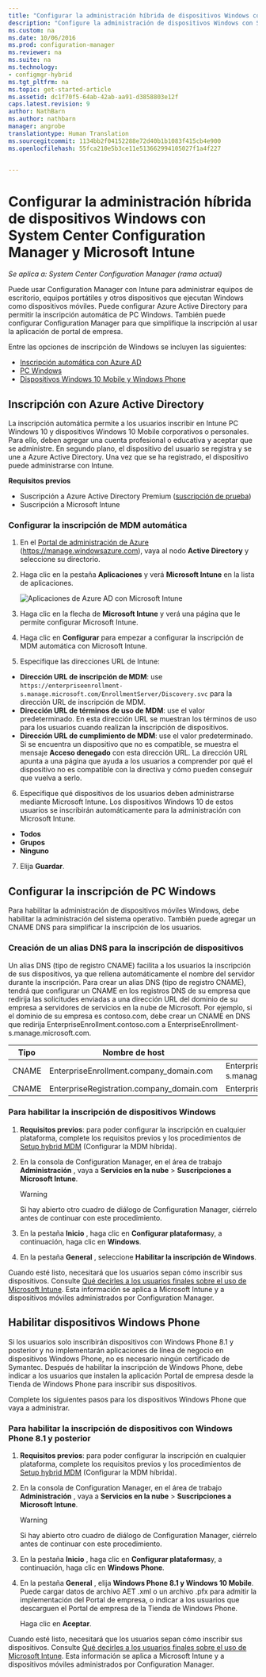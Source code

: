 ```yaml
---
title: "Configurar la administración híbrida de dispositivos Windows con System Center Configuration Manager y Microsoft Intune"
description: "Configure la administración de dispositivos Windows con System Center Configuration Manager y Microsoft Intune."
ms.custom: na
ms.date: 10/06/2016
ms.prod: configuration-manager
ms.reviewer: na
ms.suite: na
ms.technology:
- configmgr-hybrid
ms.tgt_pltfrm: na
ms.topic: get-started-article
ms.assetid: dc1f70f5-64ab-42ab-aa91-d3858803e12f
caps.latest.revision: 9
author: NathBarn
ms.author: nathbarn
manager: angrobe
translationtype: Human Translation
ms.sourcegitcommit: 1134bb2f04152288e72d40b1b1083f415cb4e900
ms.openlocfilehash: 55fca210e5b3ce11e513662994105027f1a4f227


---
```

# <a name="set-up-windows-hybrid-device-management-with-system-center-configuration-manager-and-microsoft-intune"></a>Configurar la administración híbrida de dispositivos Windows con System Center Configuration Manager y Microsoft Intune

*Se aplica a: System Center Configuration Manager (rama actual)*

Puede usar Configuration Manager con Intune para administrar equipos de escritorio, equipos portátiles y otros dispositivos que ejecutan Windows como dispositivos móviles. Puede configurar Azure Active Directory para permitir la inscripción automática de PC Windows. También puede configurar Configuration Manager para que simplifique la inscripción al usar la aplicación de portal de empresa.


Entre las opciones de inscripción de Windows se incluyen las siguientes:

- [Inscripción automática con Azure AD](#azure-active-directory-enrollment)
- [PC Windows](#set-up-windows-device-enrollment)
- [Dispositivos Windows 10 Mobile y Windows Phone](#enable-windows-phone-devices)

## <a name="azure-active-directory-enrollment"></a>Inscripción con Azure Active Directory

La inscripción automática permite a los usuarios inscribir en Intune PC Windows 10 y dispositivos Windows 10 Mobile corporativos o personales. Para ello, deben agregar una cuenta profesional o educativa y aceptar que se administre. En segundo plano, el dispositivo del usuario se registra y se une a Azure Active Directory. Una vez que se ha registrado, el dispositivo puede administrarse con Intune.

**Requisitos previos**
- Suscripción a Azure Active Directory Premium ([suscripción de prueba](http://go.microsoft.com/fwlink/?LinkID=816845))
- Suscripción a Microsoft Intune


### <a name="configure-automatic-mdm-enrollment"></a>Configurar la inscripción de MDM automática

1. En el [Portal de administración de Azure](https://manage.windowsazure.com) (https://manage.windowsazure.com), vaya al nodo **Active Directory** y seleccione su directorio.

2. Haga clic en la pestaña **Aplicaciones** y verá **Microsoft Intune** en la lista de aplicaciones.

    ![Aplicaciones de Azure AD con Microsoft Intune](../media/aad-intune-app.png)

3. Haga clic en la flecha de **Microsoft Intune** y verá una página que le permite configurar Microsoft Intune.

4. Haga clic en **Configurar** para empezar a configurar la inscripción de MDM automática con Microsoft Intune.

5. Especifique las direcciones URL de Intune:

  - **Dirección URL de inscripción de MDM**: use `https://enterpriseenrollment-s.manage.microsoft.com/EnrollmentServer/Discovery.svc` para la dirección URL de inscripción de MDM.
  - **Dirección URL de términos de uso de MDM**: use el valor predeterminado. En esta dirección URL se muestran los términos de uso para los usuarios cuando realizan la inscripción de dispositivos.
  - **Dirección URL de cumplimiento de MDM**: use el valor predeterminado. Si se encuentra un dispositivo que no es compatible, se muestra el mensaje **Acceso denegado** con esta dirección URL. La dirección URL apunta a una página que ayuda a los usuarios a comprender por qué el dispositivo no es compatible con la directiva y cómo pueden conseguir que vuelva a serlo.

6.  Especifique qué dispositivos de los usuarios deben administrarse mediante Microsoft Intune. Los dispositivos Windows 10 de estos usuarios se inscribirán automáticamente para la administración con Microsoft Intune.

  - **Todos**
  - **Grupos**
  - **Ninguno**

7. Elija **Guardar**.

## <a name="configure-windows-pc-enrollment"></a>Configurar la inscripción de PC Windows
 Para habilitar la administración de dispositivos móviles Windows, debe habilitar la administración del sistema operativo.  También puede agregar un CNAME DNS para simplificar la inscripción de los usuarios.

### <a name="create-dns-alias-for-device-enrollment"></a>Creación de un alias DNS para la inscripción de dispositivos  
 Un alias DNS (tipo de registro CNAME) facilita a los usuarios la inscripción de sus dispositivos, ya que rellena automáticamente el nombre del servidor durante la inscripción. Para crear un alias DNS (tipo de registro CNAME), tendrá que configurar un CNAME en los registros DNS de su empresa que redirija las solicitudes enviadas a una dirección URL del dominio de su empresa a servidores de servicios en la nube de Microsoft.  Por ejemplo, si el dominio de su empresa es contoso.com, debe crear un CNAME en DNS que redirija EnterpriseEnrollment.contoso.com a EnterpriseEnrollment-s.manage.microsoft.com.  

|Tipo|Nombre de host|Apunta a|  
|----------|---------------|---------------|  
|CNAME|EnterpriseEnrollment.company_domain.com|EnterpriseEnrollment-s.manage.microsoft.com|  
|CNAME|EnterpriseRegistration.company_domain.com|EnterpriseRegistration.windows.net|  
### <a name="to-enable-enrollment-for-windows-devices"></a>Para habilitar la inscripción de dispositivos Windows  

1.  **Requisitos previos**: para poder configurar la inscripción en cualquier plataforma, complete los requisitos previos y los procedimientos de [Setup hybrid MDM](setup-hybrid-mdm.md) (Configurar la MDM híbrida).  

2.  En la consola de Configuration Manager, en el área de trabajo **Administración** , vaya a **Servicios en la nube** > **Suscripciones a Microsoft Intune**.  

    > [!WARNING]  
    >  Si hay abierto otro cuadro de diálogo de Configuration Manager, ciérrelo antes de continuar con este procedimiento.  

3.  En la pestaña **Inicio** , haga clic en **Configurar plataformas**y, a continuación, haga clic en **Windows**.  

4.  En la pestaña **General** , seleccione **Habilitar la inscripción de Windows**.  

 Cuando esté listo, necesitará que los usuarios sepan cómo inscribir sus dispositivos. Consulte [Qué decirles a los usuarios finales sobre el uso de Microsoft Intune](https://docs.microsoft.com/intune/deploy-use/what-to-tell-your-end-users-about-using-microsoft-intune). Esta información se aplica a Microsoft Intune y a dispositivos móviles administrados por Configuration Manager.

## <a name="enable-windows-phone-devices"></a>Habilitar dispositivos Windows Phone  
  Si los usuarios solo inscribirán dispositivos con Windows Phone 8.1 y posterior y no implementarán aplicaciones de línea de negocio en dispositivos Windows Phone, no es necesario ningún certificado de Symantec. Después de habilitar la inscripción de Windows Phone, debe indicar a los usuarios que instalen la aplicación Portal de empresa desde la Tienda de Windows Phone para inscribir sus dispositivos.  

  Complete los siguientes pasos para los dispositivos Windows Phone que vaya a administrar.  

### <a name="to-enable-enrollment-for-windows-phone-81-and-later-devices"></a>Para habilitar la inscripción de dispositivos con Windows Phone 8.1 y posterior  

 1.  **Requisitos previos**: para poder configurar la inscripción en cualquier plataforma, complete los requisitos previos y los procedimientos de [Setup hybrid MDM](setup-hybrid-mdm.md) (Configurar la MDM híbrida).  

 2.  En la consola de Configuration Manager, en el área de trabajo **Administración** , vaya a **Servicios en la nube** > **Suscripciones a Microsoft Intune**.  

     > [!WARNING]  
     >  Si hay abierto otro cuadro de diálogo de Configuration Manager, ciérrelo antes de continuar con este procedimiento.  

 3.  En la pestaña **Inicio** , haga clic en **Configurar plataformas**y, a continuación, haga clic en **Windows Phone**.  

 4.  En la pestaña **General** , elija  **Windows Phone 8.1 y Windows 10 Mobile**. Puede cargar datos de archivo AET .xml o un archivo .pfx para admitir la implementación del Portal de empresa, o indicar a los usuarios que descarguen el Portal de empresa de la Tienda de Windows Phone.  

      Haga clic en **Aceptar**.  

  Cuando esté listo, necesitará que los usuarios sepan cómo inscribir sus dispositivos. Consulte [Qué decirles a los usuarios finales sobre el uso de Microsoft Intune](https://docs.microsoft.com/intune/deploy-use/what-to-tell-your-end-users-about-using-microsoft-intune). Esta información se aplica a Microsoft Intune y a dispositivos móviles administrados por Configuration Manager.  



<!--HONumber=Nov16_HO1-->


